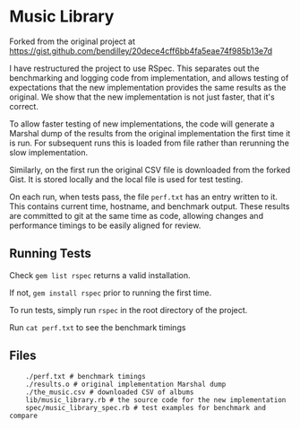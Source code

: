 Music Library
===

Forked from the original project at 
https://gist.github.com/bendilley/20dece4cff6bb4fa5eae74f985b13e7d

I have restructured the project to use RSpec. This separates out the
benchmarking and logging code from implementation, and allows testing of 
expectations that the new implementation provides the same results
as the original. We show that the new implementation is not just faster, 
that it's correct.

To allow faster testing of new implementations, the code will generate a
Marshal dump of the results from the original implementation the first
time it is run. For subsequent runs this is loaded from file 
rather than rerunning the slow implementation.

Similarly, on the first run the original CSV file is downloaded from the 
forked Gist. It is stored locally and the local file is used for test
testing.

On each run, when tests pass, the file `perf.txt` has an entry written 
to it. This contains current time, hostname, and benchmark output. 
These results are committed to git at the same time as code, allowing 
changes and performance timings to be easily aligned for review.

Running Tests
--

Check `gem list rspec` returns a valid installation.

If not, `gem install rspec` prior to running the first time. 

To run tests, simply run `rspec` in the root directory of the project.

Run `cat perf.txt` to see the benchmark timings

Files
--

```
    ./perf.txt # benchmark timings
    ./results.o # original implementation Marshal dump
    ./the_music.csv # downloaded CSV of albums
    lib/music_library.rb # the source code for the new implementation
    spec/music_library_spec.rb # test examples for benchmark and compare
```
